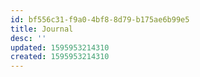 ```yaml
---
id: bf556c31-f9a0-4bf8-8d79-b175ae6b99e5
title: Journal
desc: ''
updated: 1595953214310
created: 1595953214310
---
```


